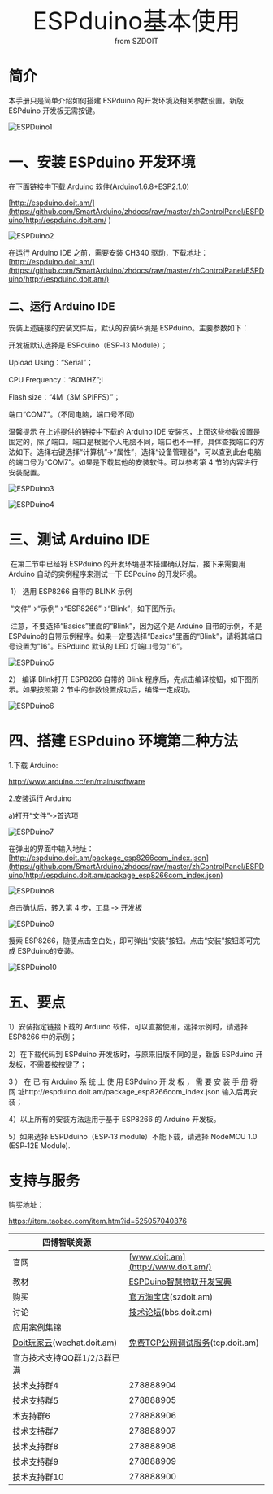  <center> <font size=10> ESPduino基本使用 </font></center>

<center> from SZDOIT </center>

#  简介

本手册只是简单介绍如何搭建 ESPduino 的开发环境及相关参数设置。新版 ESPduino 开发板无需按键。

![ESPDuino1](ESPDuino1.jpg)

# 一、安装 ESPduino 开发环境

在下面链接中下载 Arduino 软件(Arduino1.6.8+ESP2.1.0)

[http://espduino.doit.am/](https://github.com/SmartArduino/zhdocs/raw/master/zhControlPanel/ESPDuino/http://espduino.doit.am/      )      

![ESPDuino2](https://github.com/SmartArduino/zhdocs/raw/master/zhControlPanel/ESPDuino/ESPDuino2.jpg) 

在运行 Arduino IDE 之前，需要安装 CH340 驱动，下载地址：[http://espduino.doit.am/](https://github.com/SmartArduino/zhdocs/raw/master/zhControlPanel/ESPDuino/http://espduino.doit.am/)

## 二、运行 Arduino IDE

安装上述链接的安装文件后，默认的安装环境是 ESPduino。主要参数如下：

 开发板默认选择是 ESPduino（ESP‐13 Module）；

Upload Using：“Serial”；

CPU Frequency：“80MHZ”;l 

Flash size：“4M（3M SPIFFS）”；

 端口“COM7”。（不同电脑，端口号不同）

温馨提示 
 在上述提供的链接中下载的 Arduino IDE 安装包，上面这些参数设置是固定的，除了端口。端口是根据个人电脑不同，端口也不一样。具体查找端口的方法如下。选择右键选择“计算机”→“属性”，选择“设备管理器”，可以查到此台电脑的端口号为“COM7”。如果是下载其他的安装软件。可以参考第 4 节的内容进行安装配置。 

![ESPDuino3](https://github.com/SmartArduino/zhdocs/raw/master/zhControlPanel/ESPDuino/ESPDuino3.png)

![ESPDuino4](https://github.com/SmartArduino/zhdocs/raw/master/zhControlPanel/ESPDuino/ESPDuino4.png)



#  三、测试 Arduino IDE

​	在第二节中已经将 ESPduino 的开发环境基本搭建确认好后，接下来需要用 Arduino 自动的实例程序来测试一下 ESPduino 的开发环境。

​	1） 选用 ESP8266 自带的 BLINK 示例

​	“文件”→“示例”→“ESP8266”→“Blink”，如下图所示。

​	注意，不要选择“Basics”里面的“Blink”，因为这个是 Arduino 自带的示例，不是 ESPduino的自带示例程序。如果一定要选择“Basics”里面的“Blink”，请将其端口号设置为“16”。ESPduino 默认的 LED 灯端口号为“16”。

![ESPDuino5](https://github.com/SmartArduino/zhdocs/raw/master/zhControlPanel/ESPDuino/ESPDuino5.png)

2） 编译 Blink打开 ESP8266 自带的 Blink 程序后，先点击编译按钮，如下图所示。如果按照第 2 节中的参数设置成功后，编译一定成功。

![ESPDuino6](https://github.com/SmartArduino/zhdocs/raw/master/zhControlPanel/ESPDuino/ESPDuino6.png) 

#  四、搭建 ESPduino 环境第二种方法

1.下载 Arduino:

http://www.arduino.cc/en/main/software

2.安装运行 Arduino

a)打开“文件”‐>首选项 

![ESPDuino7](https://github.com/SmartArduino/zhdocs/raw/master/zhControlPanel/ESPDuino/ESPDuino7.png) 

在弹出的界面中输入地址：[http://espduino.doit.am/package_esp8266com_index.json](https://github.com/SmartArduino/zhdocs/raw/master/zhControlPanel/ESPDuino/http://espduino.doit.am/package_esp8266com_index.json)

![ESPDuino8](https://github.com/SmartArduino/zhdocs/raw/master/zhControlPanel/ESPDuino/ESPDuino8.png)

点击确认后，转入第 4 步，工具 ‐> 开发板 

![ESPDuino9](https://github.com/SmartArduino/zhdocs/raw/master/zhControlPanel/ESPDuino/ESPDuino9.png)

 搜索 ESP8266，随便点击空白处，即可弹出“安装”按钮。点击“安装”按钮即可完成 ESPduino的安装。

![ESPDuino10](https://github.com/SmartArduino/zhdocs/raw/master/zhControlPanel/ESPDuino/ESPDuino10.png)

# 五、要点

1）安装指定链接下载的 Arduino 软件，可以直接使用，选择示例时，请选择 ESP8266 中的示例；

2）在下载代码到 ESPduino 开发板时，与原来旧版不同的是，新版 ESPduino 开发板，不需要按按键了；

3 ） 在 已 有 Arduino 系 统 上 使 用 ESPduino 开 发 板 ， 需 要 安 装 手 册 将 网 址http://espduino.doit.am/package_esp8266com_index.json 输入后再安装；

4）以上所有的安装方法适用于基于 ESP8266 的 Arduino 开发板。

5）如果选择 ESPDduino（ESP‐13 module）不能下载，请选择 NodeMCU 1.0 (ESP‐12E Module). 

# 支持与服务

购买地址：

https://item.taobao.com/item.htm?id=525057040876

| 四博智联资源                                        |                                                              |
| --------------------------------------------------- | ------------------------------------------------------------ |
| 官网                                                | [www.doit.am](http://www.doit.am/)                           |
| 教材                                                | [ESPDuino智慧物联开发宝典](https://item.taobao.com/item.htm?spm=a1z10.3-c.w4002-7420449993.9.Bgp1Ll&id=520583000610) |
| 购买                                                | [官方淘宝店](https://szdoit.taobao.com/)(szdoit.am)          |
| 讨论                                                | [技术论坛](http://bbs.doit.am/forum.php)(bbs.doit.am)        |
| 应用案例集锦                                        |                                                              |
| [Doit玩家云](http://wechat.doit.am)(wechat.doit.am) | [免费TCP公网调试服务](http://tcp.doit.am)(tcp.doit.am)       |
| 官方技术支持QQ群1/2/3群已满                         |                                                              |
| 技术支持群4                                         | 278888904                                                    |
| 技术支持群5                                         | 278888905                                                    |
| 术支持群6                                           | 278888906                                                    |
| 技术支持群7                                         | 278888907                                                    |
| 技术支持群8                                         | 278888908                                                    |
| 技术支持群9                                         | 278888909                                                    |
| 技术支持群10                                        | 278888900                                                    |